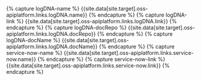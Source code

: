 
{% capture logDNA-name %} {{site.data[site.target].oss-apiplatform.links.logDNA.name}} {% endcapture %}
{% capture logDNA-link %} {{site.data[site.target].oss-apiplatform.links.logDNA.link}} {% endcapture %}
{% capture logDNA-docRepo %} {{site.data[site.target].oss-apiplatform.links.logDNA.docRepo}} {% endcapture %}
{% capture logDNA-docName %} {{site.data[site.target].oss-apiplatform.links.logDNA.docName}} {% endcapture %}
{% capture service-now-name %} {{site.data[site.target].oss-apiplatform.links.service-now.name}} {% endcapture %}
{% capture service-now-link %} {{site.data[site.target].oss-apiplatform.links.service-now.link}} {% endcapture %}
